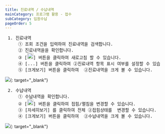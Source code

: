 ```yaml
---
title: 진료내역 / 수납내역
mainCategory: 프로그램 활용 - 접수
subCategory: 입원수납
pageOrder: 5
---
```


<pre>
 <t2><bold>1. 진료내역 </bold></t2>
     ① 조회 조건을 입력하여 진료내역을 검색합니다.
     ② 진료내역을을 확인합니다.
     ③ [<img src="/images/{{page.url}}_btn_1.png"  width="20" height="20">] 버튼을 클릭하여 새로고침 할 수 있습니다.
     ④ [...] 버튼을 클릭하여 ②진료내역 항목 표시 여부를 설정할 수 있습니다.
     ⑤ [크게보기] 버튼을 클릭하여  ②진료내역을 크게 볼 수 있습니다.
</pre>

[![]({{site.url}}/images/{{page.url}}_1.png)]({{site.url}}/images/{{page.url}}_1.png){: target="_blank"}  

<pre>
 <t2><bold>2. 수납내역 </bold></t2>
     ① 수납내역을 확인합니다.
     ② [<img src="/images/{{page.url}}_btn_2.png"  width="20" height="20">] 버튼을 클릭하여 접힘/펼침을 변경할 수 있습니다.
     ③ [자세히보기] 를 클릭하여 전체 ②접힘상태를  변경할 수 있습니다.
     ④ [크게보기] 버튼을 클릭하여  ②수납내역을 크게 볼 수 있습니다.
</pre>

[![]({{site.url}}/images/{{page.url}}_2.png)]({{site.url}}/images/{{page.url}}_2.png){: target="_blank"}  